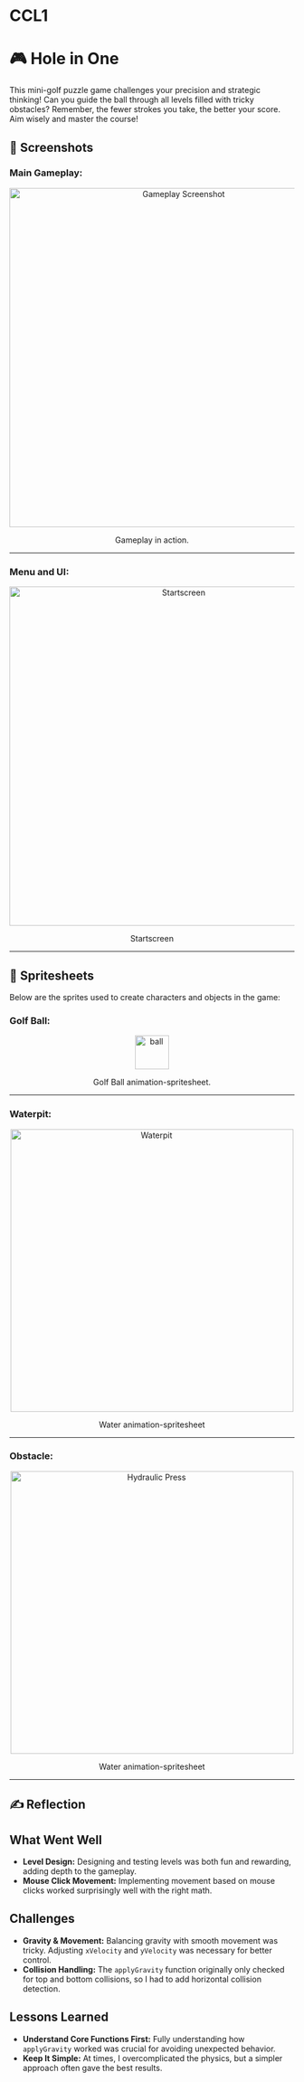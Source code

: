 # CCL1
# 🎮 **Hole in One** 

This mini-golf puzzle game challenges your precision and strategic thinking! Can you guide the ball through all levels filled with tricky obstacles? Remember, the fewer strokes you take, the better your score. Aim wisely and master the course!

## 📸 **Screenshots**

### Main Gameplay:
<div style="text-align: center;">
  <img src="gameplay.png" alt="Gameplay Screenshot" width="600">
  <p> Gameplay in action.</p>
</div>

---

### Menu and UI:
<div style="text-align: center;">
  <img src="menu.png" alt="Startscreen" width="600">
  <p>Startscreen</p>
</div>

---

## 🎨 **Spritesheets**
Below are the sprites used to create characters and objects in the game:

### Golf Ball:
<div style="text-align: center;">
  <img src="golf_ball.png" alt="ball" width="60">
  <p>Golf Ball animation-spritesheet.</p>
</div>

---

### Waterpit:
<div style="text-align: center;">
  <img src="waterpit_sprite_short.png" alt="Waterpit" width="500">
  <p>Water animation-spritesheet</p>
</div>

---

### Obstacle:
<div style="text-align: center;">
  <img src="hydraulic_press_down.png" alt="Hydraulic Press" width="500">
  <p>Water animation-spritesheet</p>
</div>

---

## ✍️ **Reflection**

## What Went Well  
- **Level Design:** Designing and testing levels was both fun and rewarding, adding depth to the gameplay.  
- **Mouse Click Movement:** Implementing movement based on mouse clicks worked surprisingly well with the right math.  

## Challenges  
- **Gravity & Movement:** Balancing gravity with smooth movement was tricky. Adjusting `xVelocity` and `yVelocity` was necessary for better control.  
- **Collision Handling:** The `applyGravity` function originally only checked for top and bottom collisions, so I had to add horizontal collision detection.  

## Lessons Learned  
- **Understand Core Functions First:** Fully understanding how `applyGravity` worked was crucial for avoiding unexpected behavior.  
- **Keep It Simple:** At times, I overcomplicated the physics, but a simpler approach often gave the best results.  


